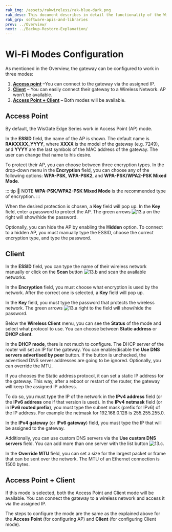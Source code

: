 ```yaml
---
rak_img: /assets/rakwireless/rak-blue-dark.png
rak_desc: This document describes in detail the functionality of the WisGateOS. The interface builds on top of OpenWRT and all gateway products of the RAK72xx line share it. It also functions as a reference for several products with similar functionality.
rak_grp: software-apis-and-libraries
prev: ../Overview/
next: ../Backup-Restore-Explanation/
---
```


# Wi-Fi Modes Configuration

As mentioned in the Overview, the gateway can be configured to work in three modes: 

1. [**Access point**](#access-point) –You can connect to the gateway via the assigned IP.
2. [**Client**](#client) – You can easily connect their gateway to a Wireless Network. AP won’t be available.
3. [**Access Point + Client**](#access-point-client) – Both modes will be available.

 

## Access Point

By default, the WisGate Edge Series work in Access Point (AP) mode.

In the **ESSID** field, the name of the AP is shown. The default name is **RAKXXXX_YYYY**, where **XXXX** is the model of the gateway (e.g. 7249), and **YYYY** are the last symbols of the MAC address of the gateway. The user can change that name to his desire. 

To protect their AP, you can choose between three encryption types. In the drop-down menu in the **Encryption** field, you can choose any of the following options: **WPA-PSK**, **WPA-PSK2**, and **WPA-PSK/WPA2-PSK Mixed Mode**.


<rk-img
  src="/assets/images/software-apis-and-library/wisgateos/subdocument1/13.1.encryption.png"
  width="100%"
  caption="Access Point Encryption"
/>



::: tip 📝 NOTE
**WPA-PSK/WPA2-PSK Mixed Mode** is the recommended type of encryption. 
:::


When the desired protection is chosen, a **Key** field will pop up. In the **Key** field, enter a password to protect the AP. The green arrows ![13.a](/assets/images/software-apis-and-library/wisgateos/subdocument1/13.a.png) on the right will show/hide the password.


<rk-img
  src="/assets/images/software-apis-and-library/wisgateos/subdocument1/13.2.password.png"
  width="100%"
  caption="Access Point Password"
/>


Optionally, you can hide the AP by enabling the **Hidden** option. To connect to a hidden AP, you must manually type the ESSID, choose the correct encryption type, and type the password. 


## Client

In the **ESSID** field, you can type the name of their wireless network manually or click on the **Scan** button ![13.b](/assets/images/software-apis-and-library/wisgateos/subdocument1/13.b.png) and scan the available networks. 


<rk-img
  src="/assets/images/software-apis-and-library/wisgateos/subdocument1/13.3.scanning.png"
  width="100%"
  caption="Client ESSID Scanning"
/>


<rk-img
  src="/assets/images/software-apis-and-library/wisgateos/subdocument1/13.4.essid-available.png"
  width="100%"
  caption="Client ESSID Available Networks"
/>


In the **Encryption** field, you must choose what encryption is used by the network. After the correct one is selected, a **Key** field will pop up.


<rk-img
  src="/assets/images/software-apis-and-library/wisgateos/subdocument1/13.5.encryption-password.png"
  width="100%"
  caption="Client Encryption and Password"
/>


In the **Key** field, you must type the password that protects the wireless network. The green arrows ![13.a](/assets/images/software-apis-and-library/wisgateos/subdocument1/13.a.png) right to the field will show/hide the password.

Below the **Wireless Client** menu, you can see the **Status** of the mode and select what protocol to use. You can choose between **Static address** or **DHCP client**. 

In the **DHCP mode**, there is not much to configure. The DHCP server of the router will set an IP for the gateway. You can enable/disable the **Use DNS servers advertised by peer** button. If the button is unchecked, the advertised DNS server addresses are going to be ignored. Optionally, you can override the MTU.


<rk-img
  src="/assets/images/software-apis-and-library/wisgateos/subdocument1/13.6.dhcp.protocol.png"
  width="100%"
  caption="DHCP Client Protocol"
/>


If you chooses the Static address protocol, it can set a static IP address for the gateway. This way, after a reboot or restart of the router, the gateway will keep the assigned IP address.

To do so, you must type the IP of the network in the **IPv4 address** field (or the **IPv6 address** one if that version is used). In the **IPv4 netmask** field (or in **IPv6 routed prefix**), you must type the subnet mask (prefix for IPv6) of the IP address. For example the netmask for 192.168.0.128 is 255.255.255.0. 

In the **IPv4 gateway** (or **IPv6 gateway**) field, you must type the IP that will be assigned to the gateway.

Additionally, you can use custom DNS servers via the **Use custom DNS servers** field. You can add more than one server with the list button ![13.c](/assets/images/software-apis-and-library/wisgateos/subdocument1/13.c.png).

In the **Override MTU** field,  you can set a size for the largest packet or frame that can be sent over the network. The MTU of an Ethernet connection is 1500 bytes.


<rk-img
  src="/assets/images/software-apis-and-library/wisgateos/subdocument1/13.7.static-address.png"
  width="100%"
  caption="Static Address Protocol"
/>


## Access Point + Client

If this mode is selected, both the Access Point and Client mode will be available. You can connect the gateway to a wireless network and access it via the assigned IP.

The steps to configure the mode are the same as the explained above for the **Access Point** (for configuring AP) and **Client** (for configuring Client mode).



